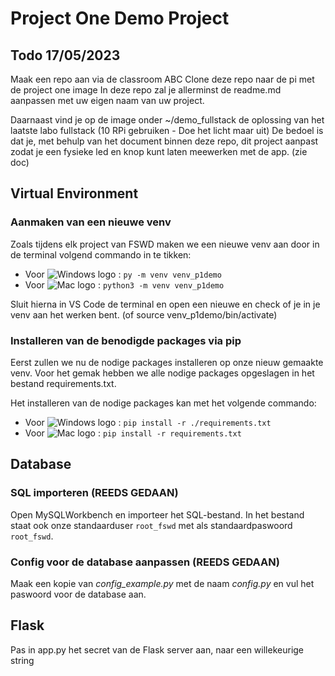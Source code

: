 # Project One Demo Project

## Todo 17/05/2023


Maak een repo aan via de classroom ABC
Clone deze repo naar de pi met de project one image
In deze repo zal je allerminst de readme.md aanpassen met uw eigen naam van uw project.

Daarnaast vind je op de image onder ~/demo_fullstack de oplossing van het laatste labo fullstack (10 RPi gebruiken - Doe het licht maar uit)
De bedoel is dat je, met behulp van het document binnen deze repo, dit project aanpast zodat je een fysieke led en knop kunt laten meewerken met de app.
(zie doc)


## Virtual Environment

### Aanmaken van een nieuwe venv

Zoals tijdens elk project van FSWD maken we een nieuwe venv aan door in de terminal volgend commando in te tikken:

- Voor ![Windows logo](https://icons.getbootstrap.com/assets/icons/windows.svg) : `py -m venv venv_p1demo`
- Voor ![Mac logo](https://icons.getbootstrap.com/assets/icons/apple.svg) : `python3 -m venv venv_p1demo`

Sluit hierna in VS Code de terminal en open een nieuwe en check of je in je venv aan het werken bent.
(of source venv_p1demo/bin/activate)

### Installeren van de benodigde packages via pip

Eerst zullen we nu de nodige packages installeren op onze nieuw gemaakte venv.
Voor het gemak hebben we alle nodige packages opgeslagen in het bestand requirements.txt.

Het installeren van de nodige packages kan met het volgende commando:

- Voor ![Windows logo](https://icons.getbootstrap.com/assets/icons/windows.svg) : `pip install -r ./requirements.txt`
- Voor ![Mac logo](https://icons.getbootstrap.com/assets/icons/apple.svg) : `pip install -r requirements.txt`

## Database

### SQL importeren (REEDS GEDAAN)

Open MySQLWorkbench en importeer het SQL-bestand. In het bestand staat ook onze standaarduser `root_fswd` met als standaardpaswoord `root_fswd`.

### Config voor de database aanpassen (REEDS GEDAAN)

Maak een kopie van _config_example.py_ met de naam _config.py_ en vul het paswoord voor de database aan.

## Flask

Pas in app.py het secret van de Flask server aan, naar een willekeurige string
